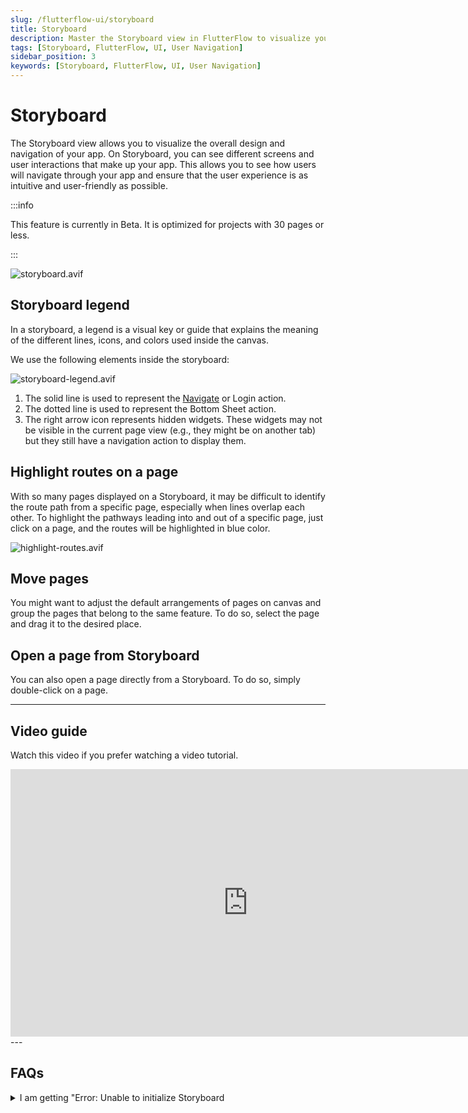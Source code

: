 ```yaml
---
slug: /flutterflow-ui/storyboard
title: Storyboard
description: Master the Storyboard view in FlutterFlow to visualize your app’s design and user navigation. The Storyboard allows you to see screens and interactions, ensuring a seamless user experience.
tags: [Storyboard, FlutterFlow, UI, User Navigation]
sidebar_position: 3
keywords: [Storyboard, FlutterFlow, UI, User Navigation]
---
```


# Storyboard

The Storyboard view allows you to visualize the overall design and navigation of your app. On Storyboard, you can see different screens and user interactions that make up your app. This allows you to see how users will navigate through your app and ensure that the user experience is as intuitive and user-friendly as possible.

:::info

This feature is currently in Beta. It is optimized for projects with 30 pages or less.

:::

![storyboard.avif](imgs/storyboard.avif)

## Storyboard legend

In a storyboard, a legend is a visual key or guide that explains the meaning of the different lines, icons, and colors used inside the canvas.

We use the following elements inside the storyboard:

![storyboard-legend.avif](imgs/storyboard-legend.avif)

1. The solid line is used to represent the [Navigate](../../ff-concepts/navigation-routing/page-navigation.md#navigate-to-action) or Login action.
2. The dotted line is used to represent the Bottom Sheet action.
3. The right arrow icon represents hidden widgets. These widgets may not be visible in the current page view (e.g., they might be on another tab) but they still have a navigation action to display them.

## Highlight routes on a page

With so many pages displayed on a Storyboard, it may be difficult to identify the route path from a specific page, especially when lines overlap each other. To highlight the pathways leading into and out of a specific page, just click on a page, and the routes will be highlighted in blue color.

![highlight-routes.avif](imgs/highlight-routes.avif)

## Move pages

You might want to adjust the default arrangements of pages on canvas and group the pages that belong to the same feature. To do so, select the page and drag it to the desired place.

## Open a page from Storyboard

You can also open a page directly from a Storyboard. To do so, simply double-click on a page.

---

## Video guide

Watch this video if you prefer watching a video tutorial.
<div class="video-container"><iframe width="760" height="428" src="https://www.youtube.com/embed/ukBii81pwm4" title="Navigating Pages &amp; Storyboard | FlutterFlow University" frameborder="0" allow="accelerometer; autoplay; clipboard-write; encrypted-media; gyroscope; picture-in-picture; web-share" referrerpolicy="strict-origin-when-cross-origin" allowfullscreen></iframe></div>
---

## FAQs

<details>
<summary>I am getting "Error: Unable to initialize Storyboard</summary>
<p>This error typically occurs because the initial page has not been set. To resolve this, please set the initial page in the [App Details](../../resources/projects/settings/general-settings.md#app-details) settings of your project.</p>
</details>

